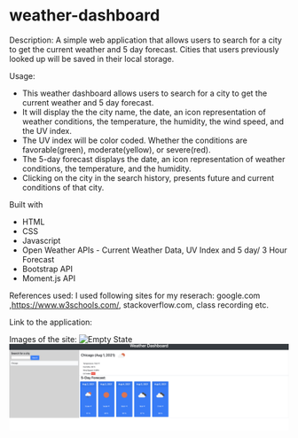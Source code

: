 # weather-dashboard

Description:
A simple web application that allows users to search for a city to get the current weather and 5 day forecast. Cities that users previously looked up will be saved in their local storage.

Usage:
- This weather dashboard allows users to search for a city to get the current weather and 5 day forecast.
- It will display the the city name, the date, an icon representation of weather conditions, the temperature, the humidity, the wind speed, and the UV index.
- The UV index will be color coded. Whether the conditions are favorable(green), moderate(yellow), or severe(red).
- The 5-day forecast  displays the date, an icon representation of weather conditions, the temperature, and the humidity.
- Clicking on the city in the search history, presents future and current conditions of that city.

Built with
- HTML
- CSS
- Javascript
- Open Weather APIs - Current Weather Data, UV Index and 5 day/ 3 Hour Forecast
- Bootstrap API
- Moment.js API

References used: I used following sites for my reserach: google.com ,https://www.w3schools.com/, stackoverflow.com, class recording etc.

Link to the application:




Images of the site:
![Empty State](assets/images/empty-state.png?raw=true "Empty State")
![Scheduled Meetings](assets/images/city-weather.png?raw=true "Selected city weather")